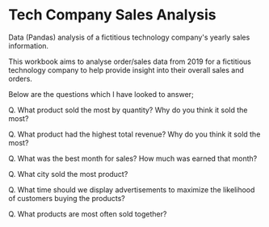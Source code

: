 # Tech Company Sales Analysis
Data (Pandas) analysis of a fictitious technology company's yearly sales information.

This workbook aims to analyse order/sales data from 2019 for a fictitious technology company to help provide insight into their overall sales and orders.

Below are the questions which I have looked to answer;

Q. What product sold the most by quantity? Why do you think it sold the most?

Q. What product had the highest total revenue? Why do you think it sold the most?

Q. What was the best month for sales? How much was earned that month?

Q. What city sold the most product?

Q. What time should we display advertisements to maximize the likelihood of customers buying the products?

Q. What products are most often sold together?
